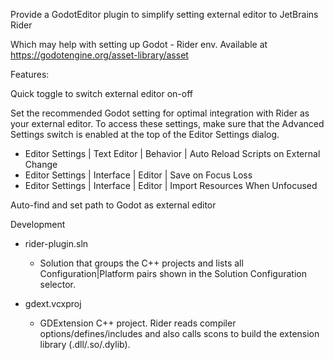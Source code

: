Provide a GodotEditor plugin to simplify setting external editor to JetBrains Rider

Which may help with setting up Godot - Rider env.
Available at https://godotengine.org/asset-library/asset

Features:

Quick toggle to switch external editor on-off

Set the recommended Godot setting for optimal integration with Rider as your external editor. To access these settings, make sure that the Advanced Settings switch is enabled at the top of the Editor Settings dialog.

 - Editor Settings | Text Editor | Behavior | Auto Reload Scripts on External Change
 - Editor Settings | Interface | Editor | Save on Focus Loss
 - Editor Settings | Interface | Editor | Import Resources When Unfocused

Auto-find and set path to Godot as external editor

Development

- rider-plugin.sln
	- Solution that groups the C++ projects and lists all Configuration|Platform pairs shown in the Solution Configuration selector.

- gdext.vcxproj
	- GDExtension C++ project. Rider reads compiler options/defines/includes and also calls scons to build the extension library (.dll/.so/.dylib).
